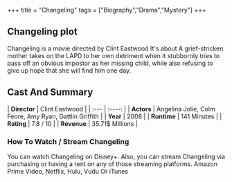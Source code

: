 +++
title = "Changeling"
tags = ["Biography","Drama","Mystery"]
+++
## Changeling plot
Changeling is a movie directed by Clint Eastwood It's about A grief-stricken mother takes on the LAPD to her own detriment when it stubbornly tries to pass off an obvious impostor as her missing child, while also refusing to give up hope that she will find him one day.
## Cast And Summary
| **Director**      | Clint Eastwood |
    | :---        |    :----:   |
    |  **Actors** | Angelina Jolie, Colm Feore, Amy Ryan, Gattlin Griffith |
    | **Year**   | 2008    |
    |  **Runtime** | 141 Minutes |
    |  **Rating** | 7.8 / 10 | 
    |  **Revenue** | 35.71$ Millions |
### How To Watch / Stream Changeling
You can watch Changeling on Disney+.
Also, you can stream Changeling via purchasing or having a rent on any of those streaming platforms.
Amazon Prime Video, Netflix, Hulu, Vudu Or iTunes
